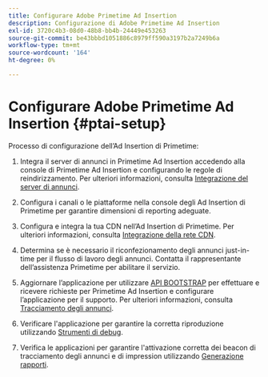 ```yaml
---
title: Configurare Adobe Primetime Ad Insertion
description: Configurazione di Adobe Primetime Ad Insertion
exl-id: 3720c4b3-08d0-48b8-bb4b-24449e453263
source-git-commit: be43bbbd1051886c8979ff590a3197b2a7249b6a
workflow-type: tm+mt
source-wordcount: '164'
ht-degree: 0%

---
```


# Configurare Adobe Primetime Ad Insertion {#ptai-setup}

Processo di configurazione dell’Ad Insertion di Primetime:

1. Integra il server di annunci in Primetime Ad Insertion accedendo alla console di Primetime Ad Insertion e configurando le regole di reindirizzamento. Per ulteriori informazioni, consulta [Integrazione del server di annunci](/help/primetime-ad-insertion/getting-started/integrate-ad-server.md).

1. Configura i canali o le piattaforme nella console degli Ad Insertion di Primetime per garantire dimensioni di reporting adeguate.

1. Configura e integra la tua CDN nell’Ad Insertion di Primetime. Per ulteriori informazioni, consulta [Integrazione della rete CDN](integrate-cdn.md).

1. Determina se è necessario il riconfezionamento degli annunci just-in-time per il flusso di lavoro degli annunci. Contatta il rappresentante dell’assistenza Primetime per abilitare il servizio.

1. Aggiornare l’applicazione per utilizzare [API BOOTSTRAP](/help/primetime-ad-insertion/technical-reference/bootstrap-api.md) per effettuare e ricevere richieste per Primetime Ad Insertion e configurare l’applicazione per il supporto. Per ulteriori informazioni, consulta [Tracciamento degli annunci](set-up-ad-tracking.md).

1. Verificare l&#39;applicazione per garantire la corretta riproduzione utilizzando [Strumenti di debug](/help/primetime-ad-insertion/performance-monitoring-debugging-reporting/troubleshoot-and-debug.md).

1. Verifica le applicazioni per garantire l&#39;attivazione corretta dei beacon di tracciamento degli annunci e di impression utilizzando [Generazione rapporti](/help/primetime-ad-insertion/performance-monitoring-debugging-reporting/reporting-and-billing.md).
